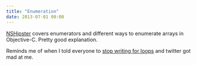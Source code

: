 ```yaml
---
title: "Enumeration"
date: 2013-07-01 00:00
---
```


<import><p><a href="http://nshipster.com/enumerators/">NSHipster</a> covers enumerators and different ways to enumerate arrays in Objective-C. Pretty good explanation. </p>

<p>Reminds me of when I told everyone to <a href="http://ashfurrow.com/blog/stop-writing-for-loops">stop writing for loops</a> and twitter got mad at me. </p></import>

<!-- more -->

